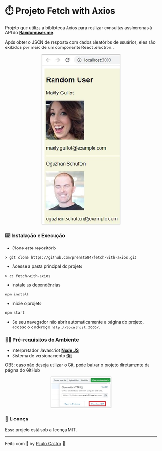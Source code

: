 # :stopwatch: Projeto Fetch with Axios

Projeto que utiliza a biblioteca Axios para realizar consultas assíncronas à API do **[Randomuser.me](https://randomuser.me/)**.

Após obter o JSON de resposta com dados aleatórios de usuários, eles são exibidos por meio de um componente React :electron:.

<p align="center">
  <img src="./assets/projeto.JPG">
</p>

### :keyboard: Instalação e Execução

- Clone este repositório

```
> git clone https://github.com/prenato84/fetch-with-axios.git
```

- Acesse a pasta principal do projeto

```
> cd fetch-with-axios
```

- Instale as dependências

```
npm install
```

- Inicie o projeto

```
npm start
```

- Se seu navegador não abrir automaticamente a página do projeto, acesse o endereço `http://localhost:3000/`.

### :man_technologist: Pré-requisitos do Ambiente

- Interpretador Javascriot **[Node JS](https://nodejs.org/en/download/)**
- Sistema de versionamento **[Git](https://git-scm.com/)**

OBS: caso não deseja utilizar o Git, pode baixar o projeto diretamente da página do GitHub

<p align="center">
  <img width="40%" src="./assets/download.jpg">
</p>

### :memo: Licença

Esse projeto está sob a licença MIT.

---

Feito com 💜 by <a href="https://www.linkedin.com/in/prenato84">Paulo Castro</a> :wave:

